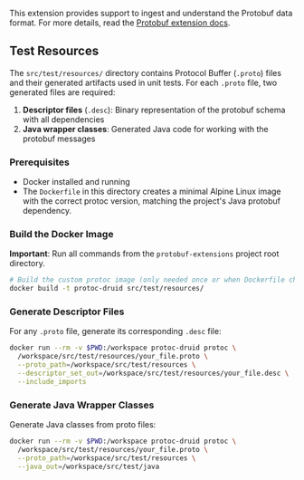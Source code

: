 <!--
  ~ Licensed to the Apache Software Foundation (ASF) under one
  ~ or more contributor license agreements.  See the NOTICE file
  ~ distributed with this work for additional information
  ~ regarding copyright ownership.  The ASF licenses this file
  ~ to you under the Apache License, Version 2.0 (the
  ~ "License"); you may not use this file except in compliance
  ~ with the License.  You may obtain a copy of the License at
  ~
  ~   http://www.apache.org/licenses/LICENSE-2.0
  ~
  ~ Unless required by applicable law or agreed to in writing,
  ~ software distributed under the License is distributed on an
  ~ "AS IS" BASIS, WITHOUT WARRANTIES OR CONDITIONS OF ANY
  ~ KIND, either express or implied.  See the License for the
  ~ specific language governing permissions and limitations
  ~ under the License.
  -->

This extension provides support to ingest and understand the Protobuf data format. For more details, read the [Protobuf extension docs](../../docs/development/extensions-core/protobuf.md).

## Test Resources

The `src/test/resources/` directory contains Protocol Buffer (`.proto`) files and their generated artifacts used in unit tests. For each `.proto` file, two generated files are required:

1. **Descriptor files** (`.desc`): Binary representation of the protobuf schema with all dependencies
2. **Java wrapper classes**: Generated Java code for working with the protobuf messages

### Prerequisites

- Docker installed and running
- The `Dockerfile` in this directory creates a minimal Alpine Linux image with the correct protoc version, matching the project's Java protobuf dependency.

### Build the Docker Image

**Important**: Run all commands from the `protobuf-extensions` project root directory.

```sh
# Build the custom protoc image (only needed once or when Dockerfile changes)
docker build -t protoc-druid src/test/resources/
```

### Generate Descriptor Files

For any `.proto` file, generate its corresponding `.desc` file:

```sh
docker run --rm -v $PWD:/workspace protoc-druid protoc \
  /workspace/src/test/resources/your_file.proto \
  --proto_path=/workspace/src/test/resources \
  --descriptor_set_out=/workspace/src/test/resources/your_file.desc \
  --include_imports
```

### Generate Java Wrapper Classes

Generate Java classes from proto files:

```sh
docker run --rm -v $PWD:/workspace protoc-druid protoc \
  /workspace/src/test/resources/your_file.proto \
  --proto_path=/workspace/src/test/resources \
  --java_out=/workspace/src/test/java
```
